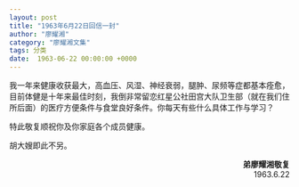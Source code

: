 ```yaml
---
layout: post
title: "1963年6月22日回信一封"
author: "廖耀湘"
category: "廖耀湘文集"
tags: 分类
date:  1963-06-22 00:00:00 +0000
---
```

我一年来健康收获最大，高血压、风湿、神经衰弱，腿肿、尿频等症都基本痊愈，目前体健是十年来最佳时刻，我倒非常留恋红星公社田宫大队卫生部（就在我们住所后面）的医疗方便条件与食堂良好条件。你每天有些什么具体工作与学习？

特此敬复顺祝你及你家庭各个成员健康。

胡大嫂即此不另。


<div align="right">
<strong>弟廖耀湘敬复</strong>
<br>
1963.6.22
</div>

>*<!-- 录入校对：佚名 -->*
